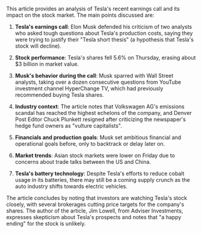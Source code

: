 This article provides an analysis of Tesla's recent earnings call and its impact on the stock market. The main points discussed are:

1. **Tesla's earnings call**: Elon Musk defended his criticism of two analysts who asked tough questions about Tesla's production costs, saying they were trying to justify their "Tesla short thesis" (a hypothesis that Tesla's stock will decline).

2. **Stock performance**: Tesla's shares fell 5.6% on Thursday, erasing about $3 billion in market value.

3. **Musk's behavior during the call**: Musk sparred with Wall Street analysts, taking over a dozen consecutive questions from YouTube investment channel HyperChange TV, which had previously recommended buying Tesla shares.

4. **Industry context**: The article notes that Volkswagen AG's emissions scandal has reached the highest echelons of the company, and Denver Post Editor Chuck Plunkett resigned after criticizing the newspaper's hedge fund owners as "vulture capitalists".

5. **Financials and production goals**: Musk set ambitious financial and operational goals before, only to backtrack or delay later on.

6. **Market trends**: Asian stock markets were lower on Friday due to concerns about trade talks between the US and China.

7. **Tesla's battery technology**: Despite Tesla's efforts to reduce cobalt usage in its batteries, there may still be a coming supply crunch as the auto industry shifts towards electric vehicles.

The article concludes by noting that investors are watching Tesla's stock closely, with several brokerages cutting price targets for the company's shares. The author of the article, Jim Lowell, from Adviser Investments, expresses skepticism about Tesla's prospects and notes that "a happy ending" for the stock is unlikely.